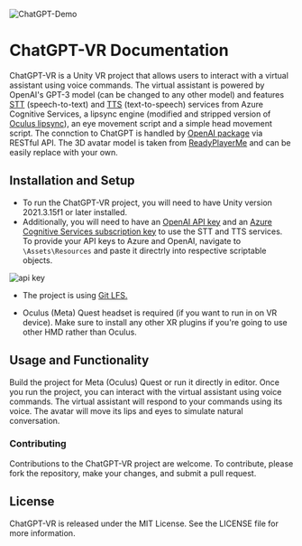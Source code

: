 ![ChatGPT-Demo](https://user-images.githubusercontent.com/31797378/232576278-23099524-f0c9-426c-857f-9139ba604267.gif)

# ChatGPT-VR Documentation
ChatGPT-VR is a Unity VR project that allows users to interact with a virtual assistant using voice commands. The virtual assistant is powered by OpenAI's GPT-3 model (can be changed to any other model) and features [STT](https://azure.microsoft.com/en-us/products/cognitive-services/speech-to-text/) (speech-to-text) and [TTS](https://azure.microsoft.com/en-us/products/cognitive-services/text-to-speech/) (text-to-speech) services from Azure Cognitive Services, a lipsync engine (modified and stripped version of [Oculus lipsync](https://developer.oculus.com/documentation/unity/audio-ovrlipsync-unity/)), an eye movement script and a simple head movement script. The connction to ChatGPT is handled by [OpenAI package](https://github.com/RageAgainstThePixel/com.openai.unity) via RESTful API. The 3D avatar model is taken from [ReadyPlayerMe](https://readyplayer.me/) and can be easily replace with your own.

## Installation and Setup
 - To run the ChatGPT-VR project, you will need to have Unity version 2021.3.15f1 or later installed. 
 - Additionally, you will need to have an [OpenAI API key](https://platform.openai.com/account/api-keys) and an [Azure Cognitive Services subscription key](https://azure.microsoft.com/en-us/free/cognitive-services/) to use the STT and TTS services.
To provide your API keys to Azure and OpenAI, navigate to `\Assets\Resources` and paste it directrly into respective scriptable objects.

![api key](https://user-images.githubusercontent.com/31797378/232571533-cf54a642-ef8b-4064-b3c1-803b4777dc8d.png)

- The project is using [Git LFS.](https://git-lfs.github.com/)

- Oculus (Meta) Quest headset is required (if you want to run in on VR device). Make sure to install any other XR plugins if you're going to use other HMD rather than Oculus.

## Usage and Functionality
Build the project for Meta (Oculus) Quest or run it directly in editor.
Once you run the project, you can interact with the virtual assistant using voice commands. The virtual assistant will respond to your commands using its voice. The avatar will move its lips and eyes to simulate natural conversation.

### Contributing
Contributions to the ChatGPT-VR project are welcome. To contribute, please fork the repository, make your changes, and submit a pull request.


## License
ChatGPT-VR is released under the MIT License. See the LICENSE file for more information.
